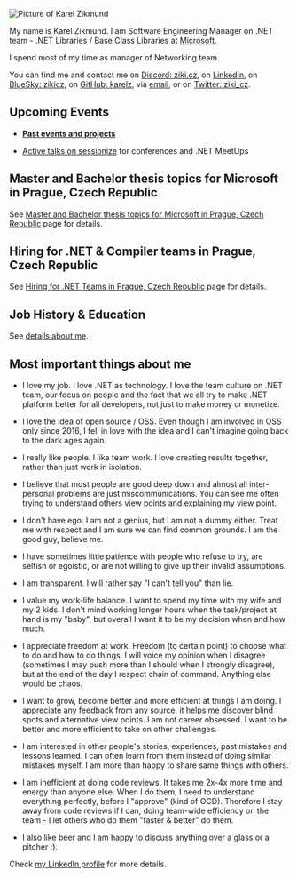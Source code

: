 ![Picture of Karel Zikmund](/images/karelz.jpg)

My name is Karel Zikmund.
I am Software Engineering Manager on .NET team - .NET Libraries / Base Class Libraries at [Microsoft](https://www.microsoft.com/).

I spend most of my time as manager of Networking team.

You can find me and contact me on [Discord: ziki.cz](https://discord.com/), on [LinkedIn](https://www.linkedin.com/in/karelzikmund), on [BlueSky: zikicz](https://bsky.app/profile/zikicz.bsky.social), on [GitHub: karelz](https://github.com/karelz), via [email](mailto:karelz@microsoft.com), or on [Twitter: ziki_cz](https://twitter.com/ziki_cz).



## Upcoming Events

- **[Past events and projects](/details)**

- [Active talks on sessionize](https://sessionize.com/karel-zikmund) for conferences and .NET MeetUps



## Master and Bachelor thesis topics for Microsoft in Prague, Czech Republic

See [Master and Bachelor thesis topics for Microsoft in Prague, Czech Republic](/thesis) page for details.



## Hiring for .NET & Compiler teams in Prague, Czech Republic

See [Hiring for .NET Teams in Prague, Czech Republic](/hiring_prague_net) page for details.



## Job History & Education

See [details about me](/details).



## Most important things about me

- I love my job. I love .NET as technology. I love the team culture on .NET team, our focus on people and the fact that we all try to make .NET platform better for all developers, not just to make money or monetize.

- I love the idea of open source / OSS. Even though I am involved in OSS only since 2016, I fell in love with the idea and I can't imagine going back to the dark ages again.

- I really like people. I like team work. I love creating results together, rather than just work in isolation.

- I believe that most people are good deep down and almost all inter-personal problems are just miscommunications. You can see me often trying to understand others view points and explaining my view point.

- I don't have ego. I am not a genius, but I am not a dummy either. Treat me with respect and I am sure we can find common grounds. I am the good guy, believe me.

- I have sometimes little patience with people who refuse to try, are selfish or egoistic, or are not willing to give up their invalid assumptions.

- I am transparent. I will rather say "I can't tell you" than lie.

- I value my work-life balance. I want to spend my time with my wife and my 2 kids. I don't mind working longer hours when the task/project at hand is my "baby", but overall I want it to be my decision when and how much.

- I appreciate freedom at work. Freedom (to certain point) to choose what to do and how to do things. I will voice my opinion when I disagree (sometimes I may push more than I should when I strongly disagree), but at the end of the day I respect chain of command. Anything else would be chaos.

- I want to grow, become better and more efficient at things I am doing. I appreciate any feedback from any source, it helps me discover blind spots and alternative view points. I am not career obsessed. I want to be better and more efficient to take on other challenges.

- I am interested in other people's stories, experiences, past mistakes and lessons learned. I can often learn from them instead of doing similar mistakes myself. I am more than happy to share same things with others.

- I am inefficient at doing code reviews. It takes me 2x-4x more time and energy than anyone else. When I do them, I need to understand everything perfectly, before I "approve" (kind of OCD). Therefore I stay away from code reviews if I can, doing team-wide efficiency on the team - I let others who do them "faster & better" do them.

- I also like beer and I am happy to discuss anything over a glass or a pitcher :).

Check [my LinkedIn profile](https://www.linkedin.com/in/karelzikmund/) for more details.
